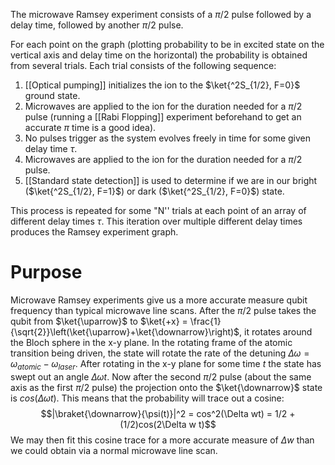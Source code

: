 The microwave Ramsey experiment consists of a $\pi/2$ pulse followed by a delay time, followed by another $\pi/2$ pulse.

For each point on the graph (plotting probability to be in excited state on the vertical axis and delay time on the horizontal) the probability is obtained from several trials. Each trial consists of the following sequence:

1. [[Optical pumping]] initializes the ion to the $\ket{^2S_{1/2}, F=0}$ ground state.
2. Microwaves are applied to the ion for the duration needed for a $\pi/2$ pulse (running a [[Rabi Flopping]] experiment beforehand to get an accurate $\pi$ time is a good idea).
3. No pulses trigger as the system evolves freely in time for some given delay time $\tau$.
4. Microwaves are applied to the ion for the duration needed for a $\pi/2$ pulse.
5. [[Standard state detection]] is used to determine if we are in our bright ($\ket{^2S_{1/2}, F=1}$) or dark ($\ket{^2S_{1/2}, F=0}$) state.

This process is repeated for some "N'' trials at each point of an array of different delay times $\tau$. This iteration over multiple different delay times produces the Ramsey experiment graph.
# Purpose

Microwave Ramsey experiments give us a more accurate measure qubit frequency than typical microwave line scans. After the $\pi/2$ pulse takes the qubit from $\ket{\uparrow}$ to $\ket{+x} = \frac{1}{\sqrt{2}}\left(\ket{\uparrow}+\ket{\downarrow}\right)$, it rotates around the Bloch sphere in the x-y plane. In the rotating frame of the atomic transition being driven, the state will rotate the rate of the detuning $\Delta\omega=\omega_{atomic} - \omega_{laser}$. After rotating in the x-y plane for some time $t$ the state has swept out an angle $\Delta\omega t$. Now after the second $\pi/2$ pulse (about the same axis as the first $\pi/2$ pulse) the projection onto the $\ket{\downarrow}$ state is $cos(\Delta\omega t)$. This means that the probability will trace out a cosine: 
$$|\braket{\downarrow}{\psi(t)}|^2 = cos^2(\Delta wt) = 1/2 + (1/2)cos(2\Delta w t)$$ We may then fit this cosine trace for a more accurate measure of $\Delta w$ than we could obtain via a normal microwave line scan.